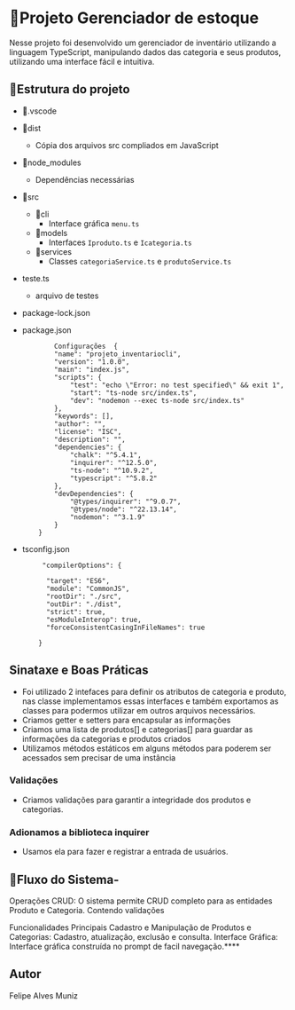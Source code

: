 # 📜Projeto Gerenciador de estoque
Nesse projeto foi desenvolvido um gerenciador de inventário utilizando a linguagem TypeScript, manipulando dados das categoria e seus produtos, utilizando uma interface fácil e intuitiva.

## 🚧Estrutura do projeto

   - 📂.vscode
   - 📂dist
        - Cópia dos arquivos src compliados em JavaScript
   - 📂node_modules
        - Dependências necessárias
   - 📂src
        - 📂cli
            - Interface gráfica `menu.ts`
        - 📂models
            - Interfaces `Iproduto.ts` e `Icategoria.ts`
        - 📂services
            - Classes `categoriaService.ts` e `produtoService.ts`
    
  - teste.ts 
    - arquivo de testes
  - package-lock.json
  - package.json
    
                Configurações  {
                "name": "projeto_inventariocli",
                "version": "1.0.0",
                "main": "index.js",
                "scripts": {
                    "test": "echo \"Error: no test specified\" && exit 1",
                    "start": "ts-node src/index.ts",
                    "dev": "nodemon --exec ts-node src/index.ts"
                },
                "keywords": [],
                "author": "",
                "license": "ISC",
                "description": "",
                "dependencies": {
                    "chalk": "^5.4.1",
                    "inquirer": "^12.5.0",
                    "ts-node": "^10.9.2",
                    "typescript": "^5.8.2"
                },
                "devDependencies": {
                    "@types/inquirer": "^9.0.7",
                    "@types/node": "^22.13.14",
                    "nodemon": "^3.1.9"
                }
            }

- tsconfig.json

           "compilerOptions": {

            "target": "ES6",             
            "module": "CommonJS",         
            "rootDir": "./src",           
            "outDir": "./dist",           
            "strict": true,               
            "esModuleInterop": true,      
            "forceConsistentCasingInFileNames": true
      
          }
      

## Sinataxe e Boas Práticas
   - Foi utilizado 2 intefaces para definir os atributos de categoria e produto, nas classe implementamos essas interfaces e  também exportamos as classes para podermos utilizar em outros arquivos necessários.
   - Criamos getter e setters para encapsular as informações
   - Criamos uma lista de produtos[] e categorias[] para guardar as informações da categorias e produtos criados
   - Utilizamos métodos estáticos em alguns métodos para poderem ser acessados sem precisar de uma instância

### Validações
   - Criamos validações para garantir a integridade dos produtos e categorias.

### Adionamos a biblioteca inquirer
   - Usamos ela para fazer e registrar a entrada de usuários.
        

## 🍃Fluxo do Sistema-
Operações CRUD: O sistema permite CRUD completo para as entidades Produto e Categoria.
Contendo validações

Funcionalidades Principais
Cadastro e Manipulação de Produtos e Categorias: Cadastro, atualização, exclusão e consulta.
Interface Gráfica: Interface gráfica construída no prompt de facil navegação.****

## Autor
Felipe Alves Muniz
